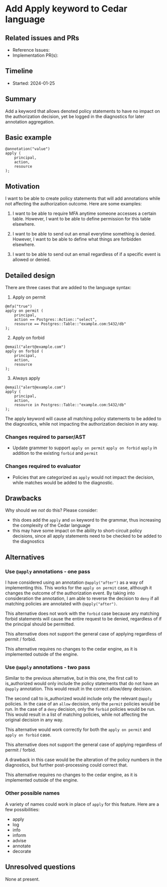 # Add Apply keyword to Cedar language

## Related issues and PRs

- Reference Issues: 
- Implementation PR(s): 

## Timeline

- Started: 2024-01-25

## Summary

Add a keyword that allows denoted policy statements to have no impact on the
authorization decision, yet be logged in the diagnostics for later annotation
aggregation.

## Basic example

```cedar
@annotation("value")
apply (
    principal,
    action,
    resource
);
```

## Motivation

I want to be able to create policy statements that will add annotations while
not affecting the authorization outcome.  Here are some examples:

1. I want to be able to require MFA anytime someone accesses a certain table.
However, I want to be able to define permission for this table elsewhere.

2. I want to be able to send out an email everytime something is denied.
However, I want to be able to define what things are forbidden elsewhere.

3. I want to be able to send out an email regardless of if a specific event
is allowed or denied.

## Detailed design

There are three cases that are added to the language syntax:

1. Apply on permit

```cedar
@mfa("true")
apply on permit (
    principal,
    action == Postgres::Action::"select",
    resource == Postgres::Table::"example.com:5432/db"
);
```

2. Apply on forbid

```cedar
@email("alert@example.com")
apply on forbid (
    principal,
    action,
    resource
);
```

3. Always apply

```cedar
@email("alert@example.com")
apply (
    principal,
    action,
    resource in Postgres::Table::"example.com:5432/db"
);
```

The apply keyword will cause all matching policy statements to be added to the
diagnostics, while not impacting the authorization decision in any way.

### Changes required to parser/AST

- Update grammer to support `apply on permit` `apply on forbid` `apply` in
  addition to the existing `forbid` and `permit`

### Changes required to evaluator

- Policies that are categorized as `apply` would not impact the decision, while matches
would be added to the diagnostic.

## Drawbacks

Why should we *not* do this? Please consider:

- this does add the `apply` and `on` keyword to the grammar, thus increasing the
complexity of the Cedar language
- this may have some impact on the ability to short-circuit policy decisions,
since all apply statements need to be checked to be added to the diagnostics

## Alternatives

### Use `@apply` annotations - one pass

I have considered using an annotation `@apply("after")` as a way of implementing
this.  This works for the `apply on permit` case, although it changes the
outcome of the authorization event.  By taking into consideration the
annotation, I am able to reverse the decision to `deny` if all matching policies
are annotated with `@apply("after")`.

This alternative does not work with the `forbid` case because any matching
forbid statements will cause the entire request to be denied, regardless of if
the principal should be permitted.

This alternative does not support the general case of applying regardless of
permit / forbid.

This alternative requires no changes to the cedar engine, as it is implemented
outside of the engine.

### Use `@apply` annotations - two pass

Similar to the previous alternative, but in this one, the first call to
is_authorized would only include the policy statements that do not have an
`@apply` annotation.  This would result in the correct allow/deny decision.

The second call to is_authorized would include only the relevant `@apply`
policies.  In the case of an `allow` decision, only the `permit` policies would
be run.  In the case of a `deny` decision, only the `forbid` policies would be
run.  This would result in a list of matching policies, while not affecting the
original decision in any way.

This alternative would work correctly for both the `apply on permit` and
`apply on forbid` case.

This alternative does not support the general case of applying regardless of
permit / forbid.

A drawback in this case would be the alteration of the policy numbers in the
diagnostics, but further post-processing could correct that.

This alternative requires no changes to the cedar engine, as it is implemented
outside of the engine.

### Other possible names

A variety of names could work in place of `apply` for this feature.  Here are
a few possibilities:

- apply
- log
- info
- inform
- advise
- annotate
- decorate

## Unresolved questions

None at present.
